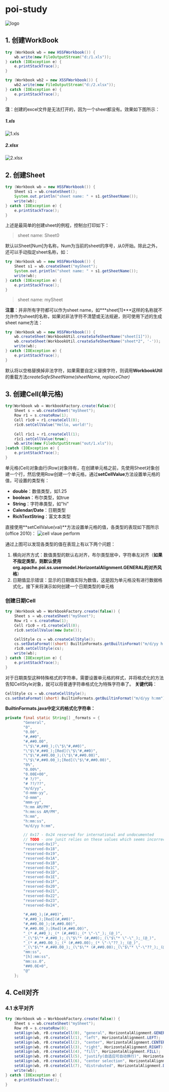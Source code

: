 # poi-study
![logo](images/1.jpg)



## 1. 创建WorkBook
```java
try (Workbook wb = new HSSFWorkbook()) {
	wb.write(new FileOutputStream("d:/1.xls"));
} catch (IOException e) {
	e.printStackTrace();
}

try (Workbook wb2 = new XSSFWorkbook()) {
	wb2.write(new FileOutputStream("d:/2.xlsx"));
} catch (IOException e) {
	e.printStackTrace();
}
```

**注**：创建的excel文件是无法打开的，因为一个sheet都没有。效果如下图所示：

##### 1.xls
![1.xls](images/2.jpg)

##### 2.xlsx
![2.xlsx](images/3.jpg)



## 2. 创建Sheet
```java
try (Workbook wb = new HSSFWorkbook()) {
    Sheet s1 = wb.createSheet();
    System.out.println("sheet name: " + s1.getSheetName());
    write(wb);
} catch (IOException e) {
    e.printStackTrace();
}
```
上述是最简单的创建sheet的例程，控制台打印如下：
> sheet name: Sheet0

默认以Sheet[Num]为名称，Num为当前的sheet的序号，从0开始。除此之外，还可以手动指定sheet名称，如：
```java
try (Workbook wb = new HSSFWorkbook()) {
    Sheet s1 = wb.createSheet("mySheet");
    System.out.println("sheet name: " + s1.getSheetName());
    write(wb);
} catch (IOException e) {
    e.printStackTrace();
}
```
>sheet name: mySheet

**注意**：并非所有字符都可以作为sheet name，如***sheet[1]***这样的名称就不允许作为sheet的名称，如果对非法字符不清楚或无法规避，则可使用下述的生成sheet name方法：

```java
try (Workbook wb = new HSSFWorkbook()) {
    wb.createSheet(WorkbookUtil.createSafeSheetName("sheet[1]"));  
    wb.createSheet(WorkbookUtil.createSafeSheetName("sheet*2", '-'));
    write(wb);
} catch (IOException e) {
    e.printStackTrace();
}
```
默认将以空格替换掉非法字符，如果需要自定义替换字符，则调用**WorkbookUtil**的重载方法*createSafeSheetName(sheetName, replaceChar)*



## 3. 创建Cell(单元格)
```java
try(Workbook wb = WorkbookFactory.create(false)){
    Sheet s = wb.createSheet("mySheet");
    Row r1 = s.createRow(1);
    Cell r1c0 = r1.createCell(0);
    r1c0.setCellValue("Hello, world!");
    
    Cell r1c1 = r1.createCell(1);
    r1c1.setCellValue(true);
    wb.write(new FileOutputStream("out/1.xls"));
}catch (IOException e) {
    e.printStackTrace();
}
```
单元格(Cell)对象由行(Row)对象持有，在创建单元格之前，先使用Sheet对象创建一个行，然后使用Row创建一个单元格，通过**setCellValue**方法设置单元格的值，可设置的类型有：
* **double**：数值类型，如1.25
* **boolean**：布尔类型，如true
* **String**：字符串类型，如"hi"
* **Calendar/Date**：日期类型
* **RichTextString**：富文本类型

直接使用**setCellValue(val)**方法设置单元格的值，各类型的表现如下图所示(office 2010)：
![cell vlaue perform](images/5.jpg)

通过上图可以发现各类型的值在表现上有以下两个问题：
1. 横向对齐方式：数值类型的默认右对齐，布尔类型居中，字符串左对齐（**如果不指定类型，则默认使用org.apache.poi.ss.usermodel.HorizontalAlignment.GENERAL的对齐风格**）
2. 日期值显示错误：显示的日期值实际为数值，这是因为单元格没有进行数据格式化，接下来将演示如何创建一个日期类型的单元格
### 创建日期Cell
```java
try (Workbook wb = WorkbookFactory.create(false)) {
    Sheet s = wb.createSheet("mySheet");
    Row r1 = s.createRow(1);
    Cell r1c0 = r1.createCell(0);
    r1c0.setCellValue(new Date());

    CellStyle cs = wb.createCellStyle();
    cs.setDataFormat((short) BuiltinFormats.getBuiltinFormat("m/d/yy h:mm"));
    r1c0.setCellStyle(cs);
    write(wb);
} catch (IOException e) {
    e.printStackTrace();
}
```
对于日期类型这种特殊格式的字符串，需要设置单元格的样式，并将格式化的方法告知CellStyle对象，就可以将普通字符串格式化为特殊字符串了。
**关键代码**：

```java
CellStyle cs = wb.createCellStyle();
cs.setDataFormat((short) BuiltinFormats.getBuiltinFormat("m/d/yy h:mm"));
```

**BuiltinFormats.java中定义的格式化字符串：**

```java
private final static String[] _formats = {
        "General",
        "0",
        "0.00",
        "#,##0",
        "#,##0.00",
        "\"$\"#,##0_);(\"$\"#,##0)",
        "\"$\"#,##0_);[Red](\"$\"#,##0)",
        "\"$\"#,##0.00_);(\"$\"#,##0.00)",
        "\"$\"#,##0.00_);[Red](\"$\"#,##0.00)",
        "0%",
        "0.00%",
        "0.00E+00",
        "# ?/?",
        "# ??/??",
        "m/d/yy",
        "d-mmm-yy",
        "d-mmm",
        "mmm-yy",
        "h:mm AM/PM",
        "h:mm:ss AM/PM",
        "h:mm",
        "h:mm:ss",
        "m/d/yy h:mm",

        // 0x17 - 0x24 reserved for international and undocumented
        // TODO - one junit relies on these values which seems incorrect
        "reserved-0x17",
        "reserved-0x18",
        "reserved-0x19",
        "reserved-0x1A",
        "reserved-0x1B",
        "reserved-0x1C",
        "reserved-0x1D",
        "reserved-0x1E",
        "reserved-0x1F",
        "reserved-0x20",
        "reserved-0x21",
        "reserved-0x22",
        "reserved-0x23",
        "reserved-0x24",
        
        "#,##0_);(#,##0)",
        "#,##0_);[Red](#,##0)",
        "#,##0.00_);(#,##0.00)",
        "#,##0.00_);[Red](#,##0.00)",
		"_(* #,##0_);_(* (#,##0);_(* \"-\"_);_(@_)",
        "_(\"$\"* #,##0_);_(\"$\"* (#,##0);_(\"$\"* \"-\"_);_(@_)",
        "_(* #,##0.00_);_(* (#,##0.00);_(* \"-\"??_);_(@_)",
        "_(\"$\"* #,##0.00_);_(\"$\"* (#,##0.00);_(\"$\"* \"-\"??_);_(@_)",
        "mm:ss",
        "[h]:mm:ss",
        "mm:ss.0",
        "##0.0E+0",
        "@"
	};
```



## 4. Cell对齐
### 4.1 水平对齐
```java
try (Workbook wb = WorkbookFactory.create(false)) {
    Sheet s = wb.createSheet("mySheet");
    Row r0 = s.createRow(0);
    setAlign(wb, r0.createCell(0), "general", HorizontalAlignment.GENERAL);
    setAlign(wb, r0.createCell(1), "left", HorizontalAlignment.LEFT);
    setAlign(wb, r0.createCell(2), "center", HorizontalAlignment.CENTER);
    setAlign(wb, r0.createCell(3), "right", HorizontalAlignment.RIGHT);
    setAlign(wb, r0.createCell(4), "fill", HorizontalAlignment.FILL);
    setAlign(wb, r0.createCell(5), "justify(自适应可自动换行)", HorizontalAlignment.JUSTIFY);
    setAlign(wb, r0.createCell(6), "center selection", HorizontalAlignment.CENTER_SELECTION);
    setAlign(wb, r0.createCell(7), "distrubuted", HorizontalAlignment.DISTRIBUTED);
    write(wb);
} catch (IOException e) {
    e.printStackTrace();
}
```